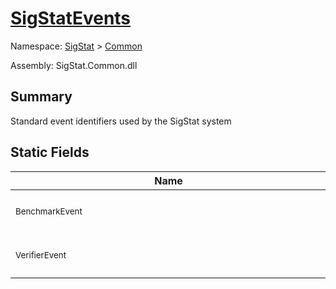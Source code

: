 # [SigStatEvents](./SigStatEvents.md)

Namespace: [SigStat]() > [Common](./README.md)

Assembly: SigStat.Common.dll

## Summary
Standard event identifiers used by the SigStat system

## Static Fields

| Name | Summary | 
| --- | --- | 
| <div style="width:490px"><sub>BenchmarkEvent</sub></div>| <sub>Events originating from a benchmark</sub></div>| <br>
| <div style="width:490px"><sub>VerifierEvent</sub></div>| <sub>Events originating from a verifier</sub></div>| <br>


